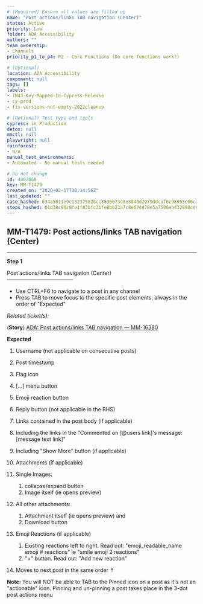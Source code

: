 ```yaml
---
# (Required) Ensure all values are filled up
name: "Post actions/links TAB navigation (Center)"
status: Active
priority: Low
folder: ADA Accessibility
authors: ""
team_ownership: 
- Channels
priority_p1_to_p4: P2 - Core Functions (Do core functions work?)

# (Optional)
location: ADA Accessibility
component: null
tags: []
labels: 
- TM4J-Key-Mapped-In-Cypress-Release
- cy-prod
- fix-versions-not-empty-2022cleanup

# (Optional) Test type and tools
cypress: in Production
detox: null
mmctl: null
playwright: null
rainforest: 
- N/A
manual_test_environments: 
- Automated - No manual tests needed

# Do not change
id: 4403868
key: MM-T1479
created_on: "2020-02-17T18:14:56Z"
last_updated: ""
case_hashed: 634a5011e9c132375828cc8636673c8e3848d2079ddcaf6c96955c06ca6e688e19441c4c6df66a203930ac2b2eaf696a
steps_hashed: 01d38c96c0fe1f83bfc3bfe8bb23a7c8e674d70e5a7506eb432990cd60d8965deecd98dde861c547d151e064c01c8470
---
```


<!-- (Auto-generated) Based on frontmatter's "key" and "name" -->

## MM-T1479: Post actions/links TAB navigation (Center)

---

**Step 1**

Post actions/links TAB navigation (Center)\
–––––––––––––––––––––––––

- Use CTRL+F6 to navigate to a post in any channel
- Press TAB to move focus to the specific post elements, always in the order of "Expected"

_Related ticket(s):_

(**Story**) [ADA: Post actions/links TAB navigation — MM-16380](https://mattermost.atlassian.net/browse/MM-16380)

**Expected**

1. Username (not applicable on consecutive posts)

2. Post timestamp

3. Flag icon

4. \[...] menu button

5. Emoji reaction button

6. Reply button (not applicable in the RHS)

7. Links contained in the post body (if applicable)

8. Including the links in the "Commented on \[@users link]'s message: \[message text link]"

9. Including "Show More" button (if applicable)

10. Attachments (if applicable)

11. Single Images:

    1. collapse/expand button
    2. Image itself (ie opens preview)

12. All other attachments:

    1. Attachment itself (ie opens preview) and
    2. Download button

13. Emoji Reactions (if applicable)

    1. Existing reactions left to right. Read out: "emoji\_readable\_name emoji # reactions" ie "smile emoji 2 reactions"
    2. "+" button. Read out: "Add new reaction"

14. Moves to next post in the same order ⇡

**Note**: You will NOT be able to TAB to the Pinned icon on a post as it's not an "actionable" icon. Pinning and un-pinning a post takes place in the 3-dot post actions menu
